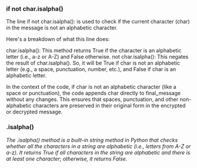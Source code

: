 ### if not char.isalpha()

The line if not char.isalpha(): is used to check if the current character (char) in the message is not an alphabetic character.

Here's a breakdown of what this line does:

char.isalpha(): This method returns True if the character is an alphabetic letter (i.e., a-z or A-Z) and False otherwise.
not char.isalpha(): This negates the result of char.isalpha(). So, it will be True if char is not an alphabetic letter (e.g., a space, punctuation, number, etc.), and False if char is an alphabetic letter.

In the context of the code, if char is not an alphabetic character (like a space or punctuation), the code appends char directly to final_message without any changes. This ensures that spaces, punctuation, and other non-alphabetic characters are preserved in their original form in the encrypted or decrypted message.

### .isalpha()

_The .isalpha() method is a built-in string method in Python that checks whether all the characters in a string are alphabetic (i.e., letters from A-Z or a-z). It returns True if all characters in the string are alphabetic and there is at least one character; otherwise, it returns False._
